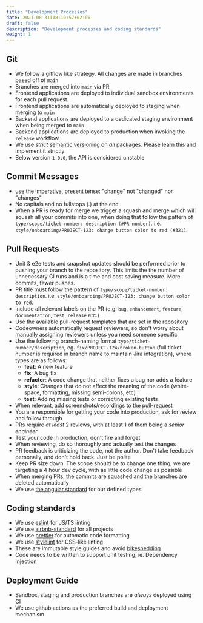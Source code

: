 ```yaml
---
title: "Development Processes"
date: 2021-08-31T18:10:57+02:00
draft: false
description: "Development processes and coding standards"
weight: 1
---
```


## Git

- We follow a gitflow like strategy. All changes are made in branches based off of `main`
- Branches are merged into `main` via PR
- Frontend applications are deployed to individual sandbox environments for each pull request.
- Frontend applications are automatically deployed to staging when merging to `main`
- Backend applications are deployed to a dedicated staging environment when being merged to `main`
- Backend applications are deployed to production when invoking the `release` workflow
- We use _strict_ [semantic versioning](https://semver.org/) on _all_ packages. Please learn this and implement it
  strictly
- Below version `1.0.0`, the API is considered unstable

## Commit Messages

- use the imperative, present tense: "change" not "changed" nor "changes"
- No capitals and no fullstops (.) at the end
- When a PR is ready for merge we trigger a squash and merge which will squash all your commits into one, when doing that follow the pattern of `type/scope/ticket-number: description (#PR-number)`. i.e. `style/onboarding/PROJECT-123: change button color to red (#321)`.

## Pull Requests

- Unit & e2e tests and snapshot updates should be performed prior to pushing your branch to the repository. This limits the the number of unnecessary CI runs and is a time and cost saving measure. More commits, fewer pushes.
- PR title must follow the pattern of `type/scope/ticket-number: description`. i.e. `style/onboarding/PROJECT-123: change button color to red`.
- Include all relevant labels on the PR (e.g. `bug`, `enhancement`, `feature`, `documentation`, `test`, `release` etc.)
- Use the available pull-request templates that are set in the repository
- Codeowners automatically request reviewers, so don't worry about manually assigning reviewers unless you need someone specific
- Use the following branch-naming format `type/ticket-number/description`, eg. `fix/PROJECT-124/broken-button` (full ticket number is required in branch name to maintain Jira integration), where types are as follows:
  - **feat**: A new feature
  - **fix**: A bug fix
  - **refactor**: A code change that neither fixes a bug nor adds a feature
  - **style**: Changes that do not affect the meaning of the code (white-space, formatting, missing semi-colons, etc)
  - **test**: Adding missing tests or correcting existing tests
- When relevant, add screenshots/recordings to the pull-request
- You are responsible for getting your code into production, ask for review and follow through
- PRs require _at least_ 2 reviews, with at least 1 of them being a _senior engineer_
- Test your code in production, don't fire and forget
- When reviewing, do so thoroughly and actually test the changes
- PR feedback is criticizing the code, not the author. Don't take feedback personally, and don't hold back. Just be
  polite
- Keep PR size down. The scope should be to change one thing, we are targeting a 4 hour dev cycle, with as little code change as possible
- When merging PRs, the commits are squashed and the branches are deleted automatically
- We use [the angular standard](https://gist.github.com/brianclements/841ea7bffdb01346392c) for our defined types

## Coding standards

- We use [eslint](https://www.npmjs.com/package/eslint) for JS/TS linting
- We use [airbnb-standard](https://www.npmjs.com/package/eslint-config-airbnb-standard) for all projects
- We use [prettier](https://www.npmjs.com/package/prettier) for automatic code formatting
- We use [stylelint](https://www.npmjs.com/package/stylelint) for CSS-like linting
- These are immutable style guides and avoid [bikeshedding](https://thedecisionlab.com/biases/bikeshedding)
- Code needs to be written to support unit testing, ie. Dependency Injection

## Deployment Guide

- Sandbox, staging and production branches are _always_ deployed using CI
- We use github actions as the preferred build and deployment mechanism
